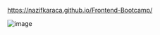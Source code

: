 https://nazifkaraca.github.io/Frontend-Bootcamp/

![image](https://github.com/user-attachments/assets/84650376-2d3b-40fd-a523-fc92c030d15a)
